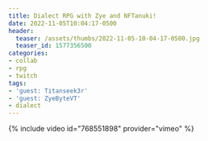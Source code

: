 ```yaml
---
title: Dialect RPG with Zye and NFTanuki!
date: 2022-11-05T10:04:17-0500
header:
  teaser: /assets/thumbs/2022-11-05-10-04-17-0500.jpg
  teaser_id: 1577356500
categories:
- collab
- rpg
- twitch
tags:
- 'guest: Titanseek3r'
- 'guest: ZyeByteVT'
- dialect
---
```

{% include video id="768551898" provider="vimeo" %}
